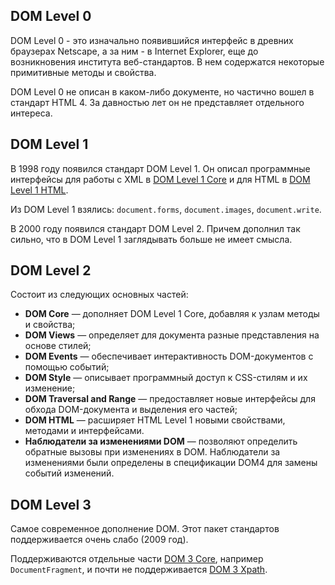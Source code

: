 ## DOM Level 0

DOM Level 0 - это изначально появившийся интерфейс в древних браузерах Netscape, а за ним - в Internet Explorer, еще до возникновения института веб-стандартов. В нем содержатся некоторые примитивные методы и свойства.

DOM Level 0 не описан в каком-либо документе, но частично вошел в стандарт HTML 4. За давностью лет он не представляет отдельного интереса.

## DOM Level 1

В 1998 году появился стандарт DOM Level 1. Он описал программные интерфейсы для работы с XML в [DOM Level 1 Core](https://javascript.ru/w3c/DOM/level-one-core.html) и для HTML в [DOM Level 1 HTML](https://javascript.ru/w3c/DOM/level-one-html.html).

Из DOM Level 1 взялись: `document.forms`, `document.images`, `document.write`.

В 2000 году появился стандарт DOM Level 2. Причем дополнил так сильно, что в DOM Level 1 заглядывать больше не имеет смысла.

## DOM Level 2

Состоит из следующих основных частей:

- **DOM Core** — дополняет DOM Level 1 Core, добавляя к узлам методы и свойства;
- **DOM Views** — определяет для документа разные представления на основе стилей;
- **DOM Events** — обеспечивает интерактивность DOM-документов с помощью событий;
- **DOM Style** — описывает программный доступ к CSS-стилям и их изменение;
- **DOM Traversal and Range** — предоставляет новые интерфейсы для обхода DOM-документа и выделения его частей;
- **DOM HTML** — расширяет HTML Level 1 новыми свойствами, методами и интерфейсами.
- **Наблюдатели за изменениями DOM** — позволяют определить обратные вызовы при изменениях в DOM. Наблюдатели за изменениями были определены в спецификации DOM4 для замены событий изменений.

## DOM Level 3

Самое современное дополнение DOM. Этот пакет стандартов поддерживается очень слабо (2009 год).

Поддерживаются отдельные части [DOM 3 Core](https://javascript.ru/w3c/DOM3-Core/core.html), например `DocumentFragment`, и почти не поддерживается [DOM 3 Xpath](https://javascript.ru/w3c/DOM3-XPath/xpath.html).